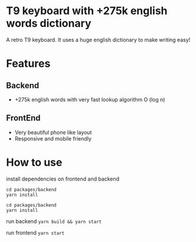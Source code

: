 # T9 keyboard with +275k english words dictionary

A retro T9 keyboard. It uses a huge english dictionary to make writing easy!

# Features

## Backend

- +275k english words with very fast lookup algorithm O (log n)

## FrontEnd

- Very beautiful phone like layout
- Responsive and mobile friendly

# How to use

install dependencies on frontend and backend

```
cd packages/backend
yarn install

cd packages/backend
yarn install
```

run backend
`yarn build && yarn start`

run frontend
`yarn start`
